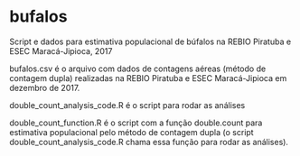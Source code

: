 # bufalos
Script e dados para estimativa populacional de búfalos na REBIO Piratuba e ESEC Maracá-Jipioca, 2017 

bufalos.csv é o arquivo com dados de contagens aéreas (método de contagem dupla) realizadas na REBIO Piratuba e ESEC Maracá-Jipioca em dezembro de 2017.

double_count_analysis_code.R é o script para rodar as análises

double_count_function.R é o script com a função double.count para estimativa populacional pelo método de contagem dupla (o script double_count_analysis_code.R chama essa função para rodar as análises).
